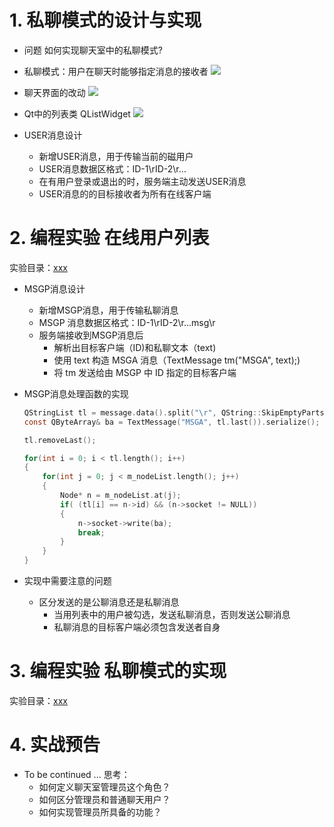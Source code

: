 # 1. 私聊模式的设计与实现
- 问题
    如何实现聊天室中的私聊模式?

- 私聊模式：用户在聊天时能够指定消息的接收者
    ![](vx_images/.png)

- 聊天界面的改动
    ![](vx_images/.png)

- Qt中的列表类 QListWidget
    ![](vx_images/.png)

-  USER消息设计
    - 新增USER消息，用于传输当前的磁用户
    - USER消息数据区格式：ID-1\rID-2\r…
    - 在有用户登录或退出的时，服务端主动发送USER消息
    - USER消息的的目标接收者为所有在线客户端

# 2. 编程实验 在线用户列表
实验目录：[xxx](vx_attachments\xxx)

- MSGP消息设计
    - 新增MSGP消息，用于传输私聊消息
    - MSGP 消息数据区格式：ID-1\rID-2\r...msg\r
    - 服务端接收到MSGP消息后
        - 解析出目标客户端（ID)和私聊文本（text)
        - 使用 text 构造 MSGA 消息（TextMessage tm("MSGA", text);)
        - 将 tm 发送给由 MSGP 中 ID 指定的目标客户端

-  MSGP消息处理函数的实现

    ```c
    QStringList tl = message.data().split("\r", QString::SkipEmptyParts);
    const QByteArray& ba = TextMessage("MSGA", tl.last()).serialize();

    tl.removeLast();

    for(int i = 0; i < tl.length(); i++)
    {
        for(int j = 0; j < m_nodeList.length(); j++)
        {
            Node* n = m_nodeList.at(j);
            if( (tl[i] == n->id) && (n->socket != NULL))
            {
                n->socket->write(ba);
                break;
            }
        }
    }
    ```

- 实现中需要注意的问题
    - 区分发送的是公聊消息还是私聊消息
        - 当用列表中的用户被勾选，发送私聊消息，否则发送公聊消息
        - 私聊消息的目标客户端必须包含发送者自身

# 3. 编程实验 私聊模式的实现
实验目录：[xxx](vx_attachments\xxx)

# 4. 实战预告
- To be continued ...
    思考：
    - 如何定义聊天室管理员这个角色？
    - 如何区分管理员和普通聊天用户？
    - 如何实现管理员所具备的功能？
